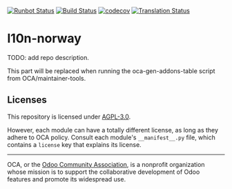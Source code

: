 [![Runbot Status](https://runbot.odoo-community.org/runbot/badge/flat/190/15.0.svg)](https://runbot.odoo-community.org/runbot/repo/github-com-oca-l10n-norway-190)
[![Build Status](https://travis-ci.com/OCA/l10n-norway.svg?branch=15.0)](https://travis-ci.com/OCA/l10n-norway)
[![codecov](https://codecov.io/gh/OCA/l10n-norway/branch/15.0/graph/badge.svg)](https://codecov.io/gh/OCA/l10n-norway)
[![Translation Status](https://translation.odoo-community.org/widgets/l10n-norway-15-0/-/svg-badge.svg)](https://translation.odoo-community.org/engage/l10n-norway-15-0/?utm_source=widget)

<!-- /!\ do not modify above this line -->

# l10n-norway

TODO: add repo description.

<!-- /!\ do not modify below this line -->

<!-- prettier-ignore-start -->

[//]: # (addons)

This part will be replaced when running the oca-gen-addons-table script from OCA/maintainer-tools.

[//]: # (end addons)

<!-- prettier-ignore-end -->

## Licenses

This repository is licensed under [AGPL-3.0](LICENSE).

However, each module can have a totally different license, as long as they adhere to OCA
policy. Consult each module's `__manifest__.py` file, which contains a `license` key
that explains its license.

----

OCA, or the [Odoo Community Association](http://odoo-community.org/), is a nonprofit
organization whose mission is to support the collaborative development of Odoo features
and promote its widespread use.
